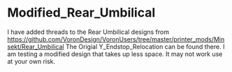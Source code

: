 # Modified_Rear_Umbilical
I have added threads to the Rear Umbilical designs from
https://github.com/VoronDesign/VoronUsers/tree/master/printer_mods/Minsekt/Rear_Umbilical
The Origial Y_Endstop_Relocation can be found there.
I am testing a modified design that takes up less space.  It may not work use at your own risk.
